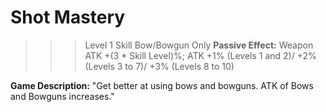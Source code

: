 # __Shot Mastery__ #
>>> Level 1 Skill
Bow/Bowgun Only
**Passive Effect:** Weapon ATK +(3 * Skill Level)%; ATK +1% (Levels 1 and 2)/ +2% (Levels 3 to 7)/ +3% (Levels 8 to 10)

**Game Description:** "Get better at using bows and bowguns. ATK of Bows and Bowguns increases."
